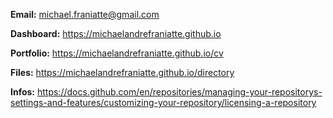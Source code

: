 ﻿  
**Email:** michael.franiatte@gmail.com  
  
**Dashboard:** https://michaelandrefraniatte.github.io  
  
**Portfolio:** https://michaelandrefraniatte.github.io/cv  
  
**Files:** https://michaelandrefraniatte.github.io/directory  
  
**Infos:** https://docs.github.com/en/repositories/managing-your-repositorys-settings-and-features/customizing-your-repository/licensing-a-repository  
  